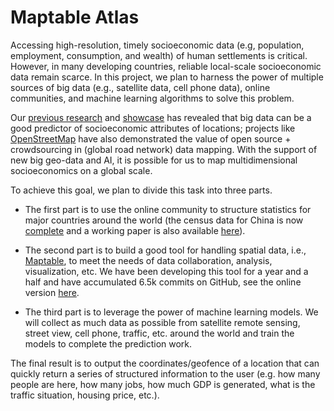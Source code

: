 # Maptable Atlas

Accessing high-resolution, timely socioeconomic data (e.g, population, employment, consumption, and wealth) of human settlements is critical. However, in many developing countries, reliable local-scale socioeconomic data remain scarce. In this project, we plan to harness the power of multiple sources of big data (e.g., satellite data, cell phone data), online communities, and machine learning algorithms to solve this problem. 

Our [previous research](https://www.pnas.org/doi/10.1073/pnas.1903064116) and [showcase](http://senseable.mit.edu/tasty-data/) has revealed that big data can be a good predictor of socioeconomic attributes of locations; projects like [OpenStreetMap](https://www.openstreetmap.org/) have also demonstrated the value of open source + crowdsourcing in (global road network) data mapping. With the support of new big geo-data and AI, it is possible for us to map multidimensional socioeconomics on a global scale.


To achieve this goal, we plan to divide this task into three parts. 

- The first part is to use the online community to structure statistics for major countries around the world (the census data for China is now [complete](https://github.com/leiii/census) and a working paper is also available [here](https://papers.ssrn.com/sol3/papers.cfm?abstract_id=4049338)). 

- The second part is to build a good tool for handling spatial data, i.e., [Maptable](https://www.maptable.com), to meet the needs of data collaboration, analysis, visualization, etc. We have been developing this tool for a year and a half and have accumulated 6.5k commits on GitHub, see the online version [here](https://www.maptable.com). 

- The third part is to leverage the power of machine learning models. We will collect as much data as possible from satellite remote sensing, street view, cell phone, traffic, etc. around the world and train the models to complete the prediction work. 

The final result is to output the coordinates/geofence of a location that can quickly return a series of structured information to the user (e.g. how many people are here, how many jobs, how much GDP is generated, what is the traffic situation, housing price, etc.).

